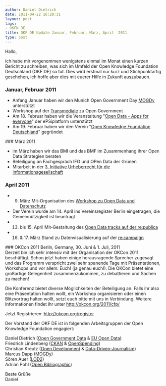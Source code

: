 ```yaml
---
author: Daniel Dietrich
date: 2011-04-22 16:29:31
layout: post
tags:
- OKFN DE
title: OKF DE Update Januar, Februar, März, April  2011
type: post
---
```


Hallo,

ich habe mir vorgenommen wenigstens einmal im Monat einen kurzen Bericht zu schreiben, was sich im Umfeld der Open Knowledge Foundation Deutschland (OKF DE) so tut. Dies wird erstmal nur kurz und Stichpunktartig geschehen, ich hoffe aber dies mit euerer Hilfe in Zukunft auszubauen.

### Januar, Februar 2011  
* Anfang Januar haben wir den Munich Open Government Day [MOGDy](http://www.muenchen.de/mogdy) unterstützt  
* Workshop auf der [Transmediale](http://www.transmediale.de/content/open-zone-model-responsive-city) zu Open Government  
* Am 18. Februar haben wir die Veranstaltung "[Open Data - Apps for everyone](http://www.epsiplus.net/news/events/opendata_apps_for_everyone)" der ePSiplatform unterstützt  
* Am 19. Februar haben wir den Verein "[Open Knowledge Foundation Deutschland](/blog/2011/02/27/okfn-de-als-gemeinnuetzige-organisation-gegruendet/)" gegründet

### März 2011  
* im März haben wir das BMI und das BMF im Zusammenhang ihrer Open Data Strategien beraten  
* Beteiligung an Fachgespräch IFG und OPen Data der Grünen  
* Mitarbeit in der [3\. Initiative Urheberrecht für die Informationsgesellschaft](http://collaboratory.de/initiative-03)

### April 2011  
* 9. März Mit-Organisation des [Workshop zu Open Data und Datenschutz](http://de.okfnpad.org/ogd-privacy-research)  
* Der Verein wurde am 14. April ins Vereinsregister Berlin eingetragen, die Gemeinnützigkeit ist beantragt  
* 13. bis 15. April Mit-Gestaltung des [Open Data tracks auf der re:publica](http://re-publica.de/11/schedule/#day13)  
* 16. & 17\. März Stand zu Datenvisualisierung auf der [re:campaign](http://recampaign.de/)

### OKCon 2011 Berlin, Germany, 30. Juni & 1\. Juli, 2011  
Derzeit bin ich sehr intensiv mit der Organisation der OKCon 2011 beschäftigt. Schon jetzt haben einige herausragende Sprecher zugesagt und das Programm verspricht zwei sehr spanende Tage mit Präsentationen, Workshops und vor allem: Euch! (ja genau euch!). Die OKCon bietet eine großartige Gelegenheit zusammenzukommen, zu debattieren und Sachen zu machen!

Die Konferenz bietet diverse Möglichkeiten der Beteiligung an. Falls ihr also eine Präsentation halten wollt, ein Workshop organisieren oder einen Blitzvortrag halten wollt, setzt euch bitte mit uns in Verbindung. Weitere Informationen findet ihr unter <http://okcon.org/2011/cfp/>

Jetzt Registrieren: <http://okcon.org/register>

Der Vorstand der OKF DE ist in folgenden Arbeitsgruppen der Open Knowledge Foundation engagiert:

Daniel Dietrich ([Open Government Data](http://wiki.okfn.org/wg/government) & [EU Open Data](http://wiki.okfn.org/wg/euopendata))  
Friedrich Lindenberg ([CKAN](http://lists.okfn.org/mailman/listinfo/ckan-discuss) & [OpenSpending](http://openspending.org/))  
Christian Kreutz ([Open Development](http://wiki.okfn.org/wg/development) & [Data-Driven-Journalism](http://lists.okfn.org/mailman/listinfo/data-driven-journalism))  
Marcus Dapp ([MOGDy](http://lists.okfn.org/mailman/listinfo/mogdy))  
Sören Auer ([LOD2](http://lists.okfn.org/mailman/listinfo/lod2))  
Adrian Pohl ([Open Bibliographic](http://lists.okfn.org/mailman/listinfo/open-bibliography))

Beste Grüße  
Daniel